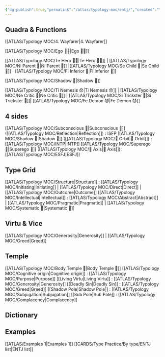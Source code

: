 ```yaml
---
{"dg-publish":true,"permalink":"/atlas/typology-moc/entj/","created":"","updated":""}
---
```



## Quadra & Functions
[[ATLAS/Typology MOC/4. Wayfarer\|4. Wayfarer]] 

[[ATLAS/Typology MOC/Ego 🙋‍♂️\|Ego 🙋‍♂️]]

[[ATLAS/Typology MOC/Te Hero 🦸‍♂️\|Te Hero 🦸‍♂️]] | [[ATLAS/Typology MOC/Ni Parent 🤨\|Ni Parent 🤨]] |[[ATLAS/Typology MOC/Se Child 🧒\|Se Child 🧒]]  | [[ATLAS/Typology MOC/Fi Inferior 👶\|Fi Inferior 👶]]

[[ATLAS/Typology MOC/Shadow 👤\|Shadow 👤]] 

[[ATLAS/Typology MOC/Ti Nemesis 😟\|Ti Nemesis 😟]] | [[ATLAS/Typology MOC/Ne Critic 🤔\|Ne Critic 🤔]] |  [[ATLAS/Typology MOC/Si Trickster 🤡\|Si Trickster 🤡]]| [[ATLAS/Typology MOC/Fe Demon 😈\|Fe Demon 😈]]

## 4 sides  
[[ATLAS/Typology MOC/Subconscious 🤸\|Subconscious 🤸]] ([[ATLAS/Typology MOC/Reflection\|Reflection]]) : ISFP
[[ATLAS/Typology MOC/Shadow 👤\|Shadow 👤]] ([[ATLAS/Typology MOC/🔄 Orbit\|🔄 Orbit]]) : [[ATLAS/Typology MOC/INTP\|INTP]]
[[ATLAS/Typology MOC/Superego 👹\|Superego 👹]] ([[ATLAS/Typology MOC/🧲 Axis\|🧲 Axis]]): [[ATLAS/Typology MOC/ESFJ\|ESFJ]] 

## Type Grid 
[[ATLAS/Typology MOC/Structure\|Structure]] : [[ATLAS/Typology MOC/Initiating\|Initiating]] | [[ATLAS/Typology MOC/Direct\|Direct]] | [[ATLAS/Typology MOC/Outcome\|Outcome]]
[[ATLAS/Typology MOC/Intellectual\|Intellectual]] : [[ATLAS/Typology MOC/Abstract\|Abstract]] | [[ATLAS/Typology MOC/Pragmatic\|Pragmatic]] | [[ATLAS/Typology MOC/Systematic 🔧\|Systematic 🔧]]

## Virtu & Vice
[[ATLAS/Typology MOC/Generosity\|Generosity]] | [[ATLAS/Typology MOC/Greed\|Greed]] 

## Temple 
[[ATLAS/Typology MOC/Body Temple 🌳\|Body Temple 🌳]]
[[ATLAS/Typology MOC/Cognitive origin\|Cognitive origin]] : [[ATLAS/Typology MOC/Purpose\|Purpose]]
[[Living Virtu\|Living Virtu]] : [[ATLAS/Typology MOC/Generosity\|Generosity]]
[[Deadly Sin\|Deadly Sin]] : [[ATLAS/Typology MOC/Greed\|Greed]]
[[Shadow Pole\|Shadow Pole]] : [[ATLAS/Typology MOC/Subjugation\|Subjugation]]
[[Sub Pole\|Sub Pole]] : [[ATLAS/Typology MOC/Complacency\|Complacency]]

## Dictionary

## Examples 
[[ATLAS/Examples 1\|Examples 1]] 
[[CARDS/Type Practice/By type/ENTJ list\|ENTJ list]]
